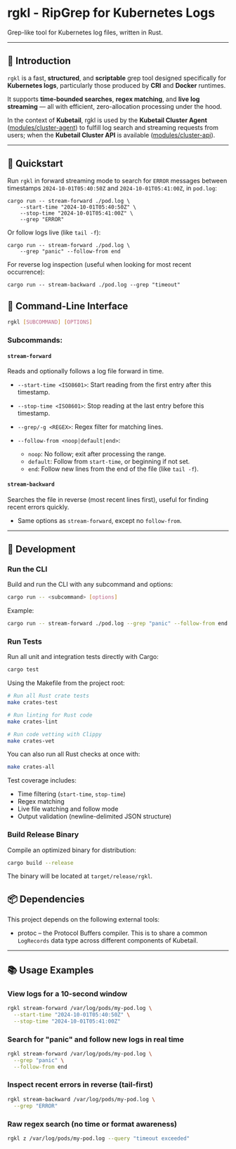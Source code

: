 # **rgkl - RipGrep for Kubernetes Logs**

Grep-like tool for Kubernetes log files, written in Rust.

---

## 📘 Introduction

`rgkl` is a fast, **structured**, and **scriptable** grep tool designed specifically for **Kubernetes logs**, particularly those produced by **CRI** and **Docker** runtimes.

It supports **time-bounded searches**, **regex matching**, and **live log streaming** — all with efficient, zero-allocation processing under the hood.

In the context of **Kubetail**, rgkl is used by the **Kubetail Cluster Agent** ([modules/cluster-agent](modules/cluster-agent)) to fulfill log search and streaming requests from users; when the **Kubetail Cluster API** is available ([modules/cluster-api](modules/cluster-api)).

---
## 🚀 Quickstart

Run `rgkl` in forward streaming mode to search for `ERROR` messages between timestamps `2024-10-01T05:40:50Z` and `2024-10-01T05:41:00Z`, in `pod.log`:
```
cargo run -- stream-forward ./pod.log \
    --start-time "2024-10-01T05:40:50Z" \
    --stop-time "2024-10-01T05:41:00Z" \
    --grep "ERROR"
```
Or follow logs live (like `tail -f`):
```
cargo run -- stream-forward ./pod.log \
    --grep "panic" --follow-from end
```

For reverse log inspection (useful when looking for most recent occurrence):
```
cargo run -- stream-backward ./pod.log --grep "timeout"
```

## 🧰 Command-Line Interface

```bash
rgkl [SUBCOMMAND] [OPTIONS]
```

### Subcommands:

#### `stream-forward`

Reads and optionally follows a log file forward in time.

* `--start-time <ISO8601>`: Start reading from the first entry after this timestamp.
* `--stop-time <ISO8601>`: Stop reading at the last entry before this timestamp.
* `--grep/-g <REGEX>`: Regex filter for matching lines.
* `--follow-from <noop|default|end>`:

  * `noop`: No follow; exit after processing the range.
  * `default`: Follow from `start-time`, or beginning if not set.
  * `end`: Follow new lines from the end of the file (like `tail -f`).

#### `stream-backward`

Searches the file in reverse (most recent lines first), useful for finding recent errors quickly.

* Same options as `stream-forward`, except no `follow-from`.

---

## 🔧 Development

### Run the CLI

Build and run the CLI with any subcommand and options:

```bash
cargo run -- <subcommand> [options]
```

Example:

```bash
cargo run -- stream-forward ./pod.log --grep "panic" --follow-from end
```

### Run Tests

Run all unit and integration tests directly with Cargo:

```bash
cargo test
```

Using the Makefile from the project root:

```bash
# Run all Rust crate tests
make crates-test

# Run linting for Rust code
make crates-lint

# Run code vetting with Clippy
make crates-vet
```

You can also run all Rust checks at once with:

```bash
make crates-all
```

Test coverage includes:

* Time filtering (`start-time`, `stop-time`)
* Regex matching
* Live file watching and follow mode
* Output validation (newline-delimited JSON structure)

### Build Release Binary

Compile an optimized binary for distribution:

```bash
cargo build --release
```

The binary will be located at `target/release/rgkl`.

## 📦 Dependencies

This project depends on the following external tools:
- protoc – the Protocol Buffers compiler. This is to share a common `LogRecords` data type across different components of Kubetail.

---

## 📚 Usage Examples

### View logs for a 10-second window

```bash
rgkl stream-forward /var/log/pods/my-pod.log \
  --start-time "2024-10-01T05:40:50Z" \
  --stop-time "2024-10-01T05:41:00Z"
```

### Search for "panic" and follow new logs in real time

```bash
rgkl stream-forward /var/log/pods/my-pod.log \
  --grep "panic" \
  --follow-from end
```

### Inspect recent errors in reverse (tail-first)

```bash
rgkl stream-backward /var/log/pods/my-pod.log \
  --grep "ERROR"
```

### Raw regex search (no time or format awareness)

```bash
rgkl z /var/log/pods/my-pod.log --query "timeout exceeded"
```